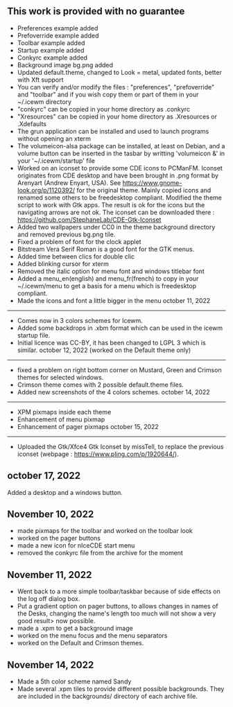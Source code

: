 This work is provided with no guarantee
-----------------------------------------------
* Preferences example added
* Prefoverride example added
* Toolbar example added
* Startup example added
* Conkyrc example added
* Background image bg.png added
* Updated default.theme, changed to Look = metal, updated fonts, better with Xft support
* You can verify and/or modify the files : "preferences", "prefoverride" and "toolbar" and if you wish copy them or part of them in your ~/.icewm directory
* "conkyrc" can be copied in your home directory as .conkyrc
* "Xresources" can be copied in your home directory as .Xresources or .Xdefaults
* The grun application can be installed and used to launch programs without opening an xterm
* The volumeicon-alsa package can be installed, at least on Debian, and a volume button can be inserted in the tasbar by writting  'volumeicon &' in your '~/.icewm/startup' file
* Worked on an iconset to provide some CDE icons to PCManFM. Iconset originates from CDE desktop and have been brought in .png format by Arenyart (Andrew Enyart, USA). See https://www.gnome-look.org/p/1120392/ for the original theme.
Mainly copied icons and renamed some others to be freedesktop compliant. Modified the theme script to work with Gtk apps. The result is ok for the icons but the navigating arrows are not ok. The iconset can be downloaded there : https://github.com/StephaneLab/CDE-Gtk-Iconset
* Added two wallpapers under CC0 in the theme background directory and removed previous bg.png tile.
* Fixed a problem of font for the clock applet
* Bitstream Vera Serif Roman is a good font for the GTK menus.
* Added time between clics for double clic
* Added blinking cursor for xterm
* Removed the italic option for menu font and windows titlebar font
* Added a menu_en(english) and menu_fr(french) to copy in your ~/.icewm/menu to get a basis for a menu which is freedesktop compliant.
* Made the icons and font a little bigger in the menu
october 11, 2022
----------------
* Comes now in 3 colors schemes for Icewm.
* Added some backdrops in .xbm format which can be used in the icewm startup file.
* Initial licence was CC-BY, it has been changed to LGPL 3 which is similar.
october 12, 2022 (worked on the Default theme only)
----------------
* fixed a problem on right bottom corner on Mustard, Green and Crimson themes for selected windows.
* Crimson theme comes with 2 possible default.theme files.
* Added new screenshots of the 4 colors schemes.
october 14, 2022
----------------
* XPM pixmaps inside each theme
* Enhancement of menu pixmap
* Enhancement of pager pixmaps
october 15, 2022
----------------
* Uploaded the Gtk/Xfce4 Gtk Iconset by missTell, to replace the previous iconset (webpage : https://www.pling.com/p/1920644/).

october 17, 2022
----------------
Added a desktop and a windows button.

November 10, 2022
-----------------
* made pixmaps for the toolbar and worked on the toolbar look
* worked on the pager buttons
* made a new icon for nIceCDE start menu
* removed the conkyrc file from the archive for the moment

November 11, 2022
-----------------
* Went back to a more simple toolbar/taskbar because of side effects
on the log off dialog box.
* Put a gradient option on pager buttons, to allows changes in names of
the Desks, changing the name's length too much will not show a very good result>
now possible.
* made a .xpm to get a background image
* worked on the menu focus and the menu separators
* worked on the Default and Crimson themes.

November 14, 2022
------------------------
* Made a 5th color scheme named Sandy
* Made several .xpm tiles to provide different possible backgrounds. They are included in the backgrounds/ directory of each archive file.
